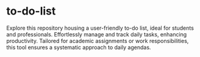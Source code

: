 # to-do-list
Explore this repository housing a user-friendly to-do list, ideal for students and professionals. Effortlessly manage and track daily tasks, enhancing productivity. Tailored for academic assignments or work responsibilities, this tool ensures a systematic approach to daily agendas.
